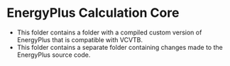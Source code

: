 # EnergyPlus Calculation Core

- This folder contains a folder with a compiled custom version of EnergyPlus that is compatible with VCVTB. 
- This folder contains a separate folder containing changes made to the EnergyPlus source code.
